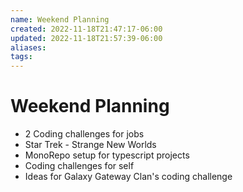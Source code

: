 ```yaml
---
name: Weekend Planning
created: 2022-11-18T21:47:17-06:00
updated: 2022-11-18T21:57:39-06:00
aliases: 
tags: 
---
```

# Weekend Planning

- 2 Coding challenges for jobs
- Star Trek - Strange New Worlds
- MonoRepo setup for typescript projects
- Coding challenges for self
- Ideas for Galaxy Gateway Clan's coding challenge